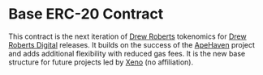 # Base ERC-20 Contract

This contract is the next iteration of [Drew Roberts](https://github.com/drewroberts) tokenomics for [Drew Roberts Digital](https://github.com/roberts) releases. It builds on the success of the [ApeHaven](https://github.com/apehaven) project and adds additional flexibility with reduced gas fees. It is the new base structure for future projects led by [Xeno](https://twitter.com/xenothales) (no affiliation).
